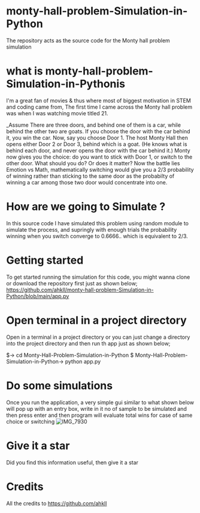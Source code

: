 # monty-hall-problem-Simulation-in-Python
The repository acts as the source code for the Monty hall problem simulation

# what is monty-hall-problem-Simulation-in-Pythonis 

I'm a great fan of movies & thus where most of biggest motivation in STEM and coding came from, The first time I came across the Monty hall problem was when I was watching movie titled 21.

_Assume There are three doors, and behind one of them is a car, while behind the other two are goats. If you choose the door with the car behind it, you win the car. Now, say you choose Door 1. The host Monty Hall then opens either Door 2 or Door 3, behind which is a goat. (He knows what is behind each door, and never opens the door with the car behind it.) Monty now gives you the choice: do you want to stick with Door 1, or switch to the other door. What should you do? Or does it matter?
Now the battle lies Emotion vs Math, mathematically switching would give you a 2/3 probability of winning rather than sticking to the same door as the probabilty of winning a car among those two door would concentrate into one.
# How are we going to Simulate ?

In this source code I have simulated this problem using random module to simulate the process, and supringly with enough trials the probability winning when you switch converge to 0.6666.. which is equivalent to 2/3.

# Getting started

To get started running the simulation for this code, you might wanna clone or download the repository first just as shown below;
https://github.com/ahkll/monty-hall-problem-Simulation-in-Python/blob/main/app.py


# Open terminal in a project directory

Open in a terminal in a project directory or you can just change a directory into the project directory and then run th app just as shown below;

$-> cd Monty-Hall-Problem-Simulation-in-Python
$ Monty-Hall-Problem-Simulation-in-Python-> python app.py


# Do some simulations

Once you run the application, a very simple gui similar to what shown below will pop up with an entry box, write in it no of sample to be simulated and then press enter and then program will evaluate total wins for case of same choice or switching
![IMG_7930](https://github.com/ahkll/monty-hall-problem-Simulation-in-Python/assets/137267387/6b429623-1b7a-4863-bfe0-1c12118004d8)

# Give it a star

Did you find this information useful, then give it a star

# Credits

All the credits to 
https://github.com/ahkll
